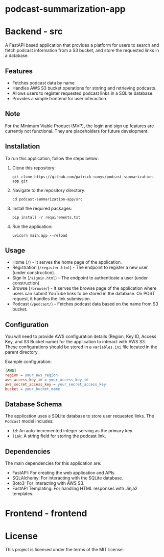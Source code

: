 # podcast-summarization-app

# Backend - src

A FastAPI based application that provides a platform for users to search and fetch podcast information from a S3 bucket, and store the requested links in a database.

## Features

- Fetches podcast data by name.
- Handles AWS S3 bucket operations for storing and retrieving podcasts.
- Allows users to register requested podcast links in a SQLite database.
- Provides a simple frontend for user interaction.

## Note

For the Minimum Viable Product (MVP), the login and sign up features are currently not functional. They are placeholders for future development.

## Installation

To run this application, follow the steps below:

1. Clone this repository:
   ```
   git clone https://github.com/patrick-nanys/podcast-summarization-app.git
   ```
2. Navigate to the repository directory:
   ```
   cd podcast-summarization-app/src
   ```
3. Install the required packages:
   ```
   pip install -r requirements.txt
   ```
4. Run the application:
   ```
   uvicorn main:app --reload
   ```
   
## Usage

- Home (`/`) - It serves the home page of the application.
- Registration (`/register.html`) - The endpoint to register a new user (under construction).
- Sign In (`/signin.html`) - The endpoint to authenticate a user (under construction).
- Browse (`/browse/`) - It serves the browse page of the application where users can submit YouTube links to be stored in the database. On POST request, it handles the link submission.
- Podcast (`/podcast/`) - Fetches podcast data based on the name from S3 bucket.

## Configuration

You will need to provide AWS configuration details (Region, Key ID, Access Key, and S3 Bucket name) for the application to interact with AWS S3. These configurations should be stored in a `variables.ini` file located in the parent directory.

Example configuration:

```ini
[AWS]
region = your_aws_region
aws_access_key_id = your_access_key_id
aws_secret_access_key = your_secret_access_key
bucket = your_bucket_name
```

## Database Schema

The application uses a SQLite database to store user requested links. The `Podcast` model includes:

- `id`: An auto-incremented integer serving as the primary key.
- `link`: A string field for storing the podcast link.

## Dependencies

The main dependencies for this application are:

- FastAPI: For creating the web application and APIs.
- SQLAlchemy: For interacting with the SQLite database.
- Boto3: For interacting with AWS S3.
- FastAPI Templating: For handling HTML responses with Jinja2 templates.

# Frontend - frontend



# License

This project is licensed under the terms of the MIT license.

